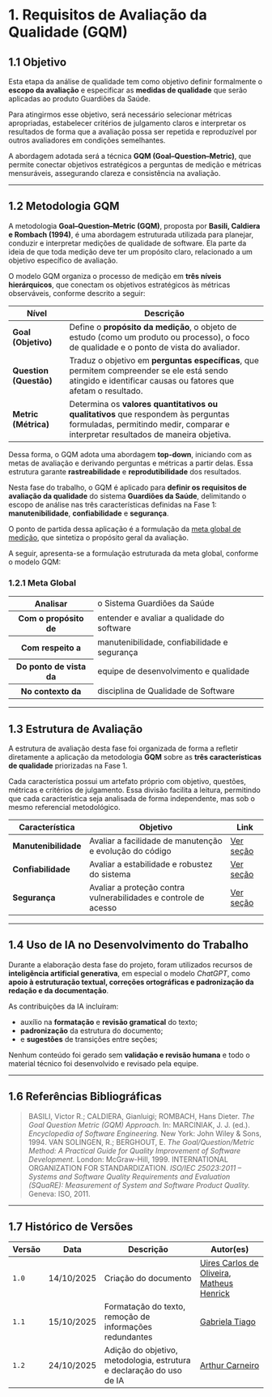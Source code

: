 # 1. Requisitos de Avaliação da Qualidade (GQM)

## 1.1 Objetivo

Esta etapa da análise de qualidade tem como objetivo definir formalmente o **escopo da avaliação** e especificar as **medidas de qualidade** que serão aplicadas ao produto Guardiões da Saúde. 

Para atingirmos esse objetivo, será necessário selecionar métricas apropriadas, estabelecer critérios de julgamento claros e interpretar os resultados de forma que a avaliação possa ser repetida e reproduzível por outros avaliadores em condições semelhantes.

A abordagem adotada será a técnica **GQM (Goal–Question–Metric)**, que permite conectar objetivos estratégicos a perguntas de medição e métricas mensuráveis, assegurando clareza e consistência na avaliação.

---

## 1.2 Metodologia GQM

A metodologia **Goal–Question–Metric (GQM)**, proposta por **Basili, Caldiera e Rombach (1994)**, é uma abordagem estruturada utilizada para planejar, conduzir e interpretar medições de qualidade de software. Ela parte da ideia de que toda medição deve ter um propósito claro, relacionado a um objetivo específico de avaliação.

O modelo GQM organiza o processo de medição em **três níveis hierárquicos**, que conectam os objetivos estratégicos às métricas observáveis, conforme descrito a seguir:

| Nível                  | Descrição                                                                                                                                                                                                  |
| ---------------------- | ---------------------------------------------------------------------------------------------------------------------------------------------------------------------------------------------------------- |
| **Goal (Objetivo)**        | Define o **propósito da medição**, o objeto de estudo (como um produto ou processo), o foco de qualidade e o ponto de vista do avaliador. |
| **Question (Questão)** | Traduz o objetivo em **perguntas específicas**, que permitem compreender se ele está sendo atingido e identificar causas ou fatores que afetam o resultado.                                             |
| **Metric (Métrica)**   | Determina os **valores quantitativos ou qualitativos** que respondem às perguntas formuladas, permitindo medir, comparar e interpretar resultados de maneira objetiva.                                     |

Dessa forma, o GQM adota uma abordagem **top-down**, iniciando com as metas de avaliação e derivando perguntas e métricas a partir delas. Essa estrutura garante **rastreabilidade** e **reprodutibilidade** dos resultados.

Nesta fase do trabalho, o GQM é aplicado para **definir os requisitos de avaliação da qualidade** do sistema **Guardiões da Saúde**, delimitando o escopo de análise nas três características definidas na Fase 1: **manutenibilidade**, **confiabilidade** e **segurança**.

O ponto de partida dessa aplicação é a formulação da [meta global de medição](#121-meta-global), que sintetiza o propósito geral da avaliação.

A seguir, apresenta-se a formulação estruturada da meta global, conforme o modelo GQM:

### 1.2.1 Meta Global

<table>
  <tr><th>Analisar</th><td>o Sistema Guardiões da Saúde</td></tr>
  <tr><th>Com o propósito de</th><td>entender e avaliar a qualidade do software</td></tr>
  <tr><th>Com respeito a</th><td>manutenibilidade, confiabilidade e segurança</td></tr>
  <tr><th>Do ponto de vista da</th><td>equipe de desenvolvimento e qualidade</td></tr>
  <tr><th>No contexto da</th><td>disciplina de Qualidade de Software</td></tr>
</table>

---

## 1.3 Estrutura de Avaliação

A estrutura de avaliação desta fase foi organizada de forma a refletir diretamente a aplicação da metodologia **GQM** sobre as **três características de qualidade** priorizadas na Fase 1.

Cada característica possui um artefato próprio com objetivo, questões, métricas e critérios de julgamento. Essa divisão facilita a leitura, permitindo que cada característica seja analisada de forma independente, mas sob o mesmo referencial metodológico.

| Característica       | Objetivo                                                        | Link                             |
| -------------------- | --------------------------------------------------------------- | -------------------------------- |
| **Manutenibilidade** | Avaliar a facilidade de manutenção e evolução do código         | [Ver seção](manutenabilidade.md) |
| **Confiabilidade**   | Avaliar a estabilidade e robustez do sistema                    | [Ver seção](confiabilidade.md)   |
| **Segurança**        | Avaliar a proteção contra vulnerabilidades e controle de acesso | [Ver seção](seguranca.md)        |

---

## 1.4 Uso de IA no Desenvolvimento do Trabalho

Durante a elaboração desta fase do projeto, foram utilizados recursos de **inteligência artificial generativa**, em especial o modelo *ChatGPT*, como **apoio à estruturação textual, correções ortográficas e padronização da redação e da documentação**.

As contribuições da IA incluíram:

* auxílio na **formatação** e **revisão gramatical** do texto;
* **padronização** da estrutura do documento;
* e **sugestões** de transições entre seções;

Nenhum conteúdo foi gerado sem **validação e revisão humana** e todo o material técnico foi desenvolvido e revisado pela equipe.

---

## 1.6 Referências Bibliográficas

> BASILI, Victor R.; CALDIERA, Gianluigi; ROMBACH, Hans Dieter. *The Goal Question Metric (GQM) Approach.* In: MARCINIAK, J. J. (ed.). *Encyclopedia of Software Engineering.* New York: John Wiley & Sons, 1994.
> VAN SOLINGEN, R.; BERGHOUT, E. *The Goal/Question/Metric Method: A Practical Guide for Quality Improvement of Software Development.* London: McGraw-Hill, 1999.
> INTERNATIONAL ORGANIZATION FOR STANDARDIZATION. *ISO/IEC 25023:2011 – Systems and Software Quality Requirements and Evaluation (SQuaRE): Measurement of System and Software Product Quality.* Geneva: ISO, 2011.

---

## 1.7 Histórico de Versões

| Versão | Data | Descrição | Autor(es) |
|--------|------|------------|------------|
| `1.0` | 14/10/2025 | Criação do documento | [Uires Carlos de Oliveira](https://github.com/uires2023), [Matheus Henrick](https://github.com/MatheusHenrickSantos) |
| `1.1` | 15/10/2025 | Formatação do texto, remoção de informações redundantes | [Gabriela Tiago](https://github.com/GabrielaTiago) |
| `1.2` | 24/10/2025 | Adição do objetivo, metodologia, estrutura e declaração do uso de IA  | [Arthur Carneiro](https://github.com/trindadea) |